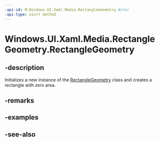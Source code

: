 ```yaml
---
-api-id: M:Windows.UI.Xaml.Media.RectangleGeometry.#ctor
-api-type: winrt method
---
```


<!-- Method syntax
public RectangleGeometry()
-->

# Windows.UI.Xaml.Media.RectangleGeometry.RectangleGeometry

## -description
Initializes a new instance of the [RectangleGeometry](rectanglegeometry.md) class and creates a rectangle with zero area.


## -remarks

## -examples

## -see-also
